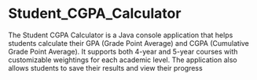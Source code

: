 # Student_CGPA_Calculator
The Student CGPA Calculator is a Java console application that helps students calculate their GPA (Grade Point Average) and CGPA (Cumulative Grade Point Average). It supports both 4-year and 5-year courses with customizable weightings for each academic level. The application also allows students to save their results and view their progress
